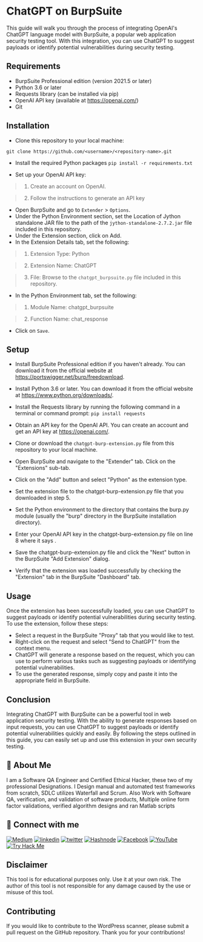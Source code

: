 
# ChatGPT on BurpSuite

This guide will walk you through the process of integrating OpenAI's ChatGPT language model with BurpSuite, a popular web application security testing tool. With this integration, you can use ChatGPT to suggest payloads or identify potential vulnerabilities during security testing.



## Requirements

- BurpSuite Professional edition (version 2021.5 or later)
- Python 3.6 or later
- Requests library (can be installed via pip)
- OpenAI API key (available at https://openai.com/)
- Git

## Installation
- Clone this repository to your local machine:

`git clone https://github.com/<username>/<repository-name>.git
`
- Install the required Python packages
`pip install -r requirements.txt
`

- Set up your OpenAI API key:
> 1. Create an account on OpenAI. 

> 2. Follow the instructions to generate an API key
- Open BurpSuite and go to `Extender` > `Options`.
- Under the Python Environment section, set the Location of Jython standalone JAR file to the path of the `jython-standalone-2.7.2.jar` file included in this repository.
- Under the Extension section, click on Add.
- In the Extension Details tab, set the following:
> 1. Extension Type: Python

> 2. Extension Name: ChatGPT

> 3. File: Browse to the `chatgpt_burpsuite.py` file included in this repository.
- In the Python Environment tab, set the following:
>  1. Module Name: chatgpt_burpsuite

>  2. Function Name: chat_response
- Click on `Save`.


## Setup
- Install BurpSuite Professional edition if you haven't already. You can download it from the official website at https://portswigger.net/burp/freedownload.
- Install Python 3.6 or later. You can download it from the official website at https://www.python.org/downloads/.
- Install the Requests library by running the following command in a terminal or command prompt:
`pip install requests`


- Obtain an API key for the OpenAI API. You can create an account and get an API key at https://openai.com/.

- Clone or download the `chatgpt-burp-extension.py` file from this repository to your local machine.

- Open BurpSuite and navigate to the "Extender" tab. Click on the "Extensions" sub-tab.
- Click on the "Add" button and select "Python" as the extension type.
- Set the extension file to the chatgpt-burp-extension.py file that you downloaded in step 5.
- Set the Python environment to the directory that contains the burp.py module (usually the "burp" directory in the BurpSuite installation directory).
- Enter your OpenAI API key in the chatgpt-burp-extension.py file on line 8 where it says <INSERT YOUR API KEY HERE>.
- Save the chatgpt-burp-extension.py file and click the "Next" button in the BurpSuite "Add Extension" dialog.
- Verify that the extension was loaded successfully by checking the "Extension" tab in the BurpSuite "Dashboard" tab.


## Usage
Once the extension has been successfully loaded, you can use ChatGPT to suggest payloads or identify potential vulnerabilities during security testing. To use the extension, follow these steps:

- Select a request in the BurpSuite "Proxy" tab that you would like to test.
- Right-click on the request and select "Send to ChatGPT" from the context menu.
- ChatGPT will generate a response based on the request, which you can use to perform various tasks such as suggesting payloads or identifying potential vulnerabilities.
- To use the generated response, simply copy and paste it into the appropriate field in BurpSuite.

## Conclusion
Integrating ChatGPT with BurpSuite can be a powerful tool in web application security testing. With the ability to generate responses based on input requests, you can use ChatGPT to suggest payloads or identify potential vulnerabilities quickly and easily. By following the steps outlined in this guide, you can easily set up and use this extension in your own security testing.
  
 ## 🚀 About Me
I am a Software QA Engineer and Certified Ethical Hacker, these two of my
professional Designations. I Design manual and automated test
frameworks from scratch, SDLC utilizes Waterfall and Scrum. Also Work
with Software QA, verification, and validation of software products,
Multiple online form factor validations, verified algorithm designs and ran
Matlab scripts



## 🔗 Connect with me
[![Medium](https://img.shields.io/badge/medium-000?style=for-the-badge&logo=medium&logoColor=white)](https://fagun18.medium.com/)
[![linkedin](https://img.shields.io/badge/linkedin-0A66C2?style=for-the-badge&logo=linkedin&logoColor=white)](https://www.linkedin.com/in/mejbaur/)
[![twitter](https://img.shields.io/badge/twitter-1DA1F2?style=for-the-badge&logo=twitter&logoColor=white)](https://twitter.com/fagun018)
[![Hashnode](https://img.shields.io/badge/hashnode-1DA1F2?style=for-the-badge&logo=hashnode&logoColor=white)](https://fagun.hashnode.dev/)
[![Facebook](https://img.shields.io/badge/facebook-1DA1F2?style=for-the-badge&logo=facebook&logoColor=white)](https://www.facebook.com/mbfagun)
[![YouTube](https://img.shields.io/badge/youtube-1DA1F2?style=for-the-badge&logo=youtube&logoColor=white)](https://www.instagram.com/fagun018/)
[![Try Hack Me](https://img.shields.io/badge/tryhackme-1DA1F2?style=for-the-badge&logo=tryhackme&logoColor=white)](https://tryhackme.com/dashboard)
  
 ## Disclaimer

This tool is for educational purposes only. Use it at your own risk. The author of this tool is not responsible for any damage caused by the use or misuse of this tool.

## Contributing
If you would like to contribute to the WordPress scanner, please submit a pull request on the GitHub repository. Thank you for your contributions!
